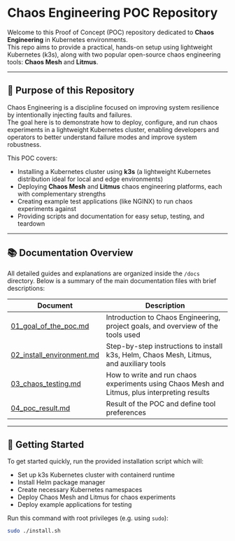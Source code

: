 # Chaos Engineering POC Repository

Welcome to this Proof of Concept (POC) repository dedicated to **Chaos Engineering** in Kubernetes environments.  
This repo aims to provide a practical, hands-on setup using lightweight Kubernetes (k3s), along with two popular open-source chaos engineering tools: **Chaos Mesh** and **Litmus**.

---

## 🎯 Purpose of this Repository

Chaos Engineering is a discipline focused on improving system resilience by intentionally injecting faults and failures.  
The goal here is to demonstrate how to deploy, configure, and run chaos experiments in a lightweight Kubernetes cluster, enabling developers and operators to better understand failure modes and improve system robustness.

This POC covers:

- Installing a Kubernetes cluster using **k3s** (a lightweight Kubernetes distribution ideal for local and edge environments)  
- Deploying **Chaos Mesh** and **Litmus** chaos engineering platforms, each with complementary strengths  
- Creating example test applications (like NGINX) to run chaos experiments against  
- Providing scripts and documentation for easy setup, testing, and teardown

---

## 📚 Documentation Overview

All detailed guides and explanations are organized inside the `/docs` directory. Below is a summary of the main documentation files with brief descriptions:

| Document                                                      | Description                                                                                   |
| ------------------------------------------------------------- | --------------------------------------------------------------------------------------------- |
| [01_goal_of_the_poc.md](./docs/01_goal_of_the_poc.md)         | Introduction to Chaos Engineering, project goals, and overview of the tools used              |
| [02_install_environment.md](./docs/02_install_environment.md) | Step-by-step instructions to install k3s, Helm, Chaos Mesh, Litmus, and auxiliary tools       |
| [03_chaos_testing.md](./docs/03_chaos_testing.md)             | How to write and run chaos experiments using Chaos Mesh and Litmus, plus interpreting results |
| [04_poc_result.md](./docs/04_cleanup.md)                      | Result of the POC and define tool preferences                                                 |

---

## 🚀 Getting Started

To get started quickly, run the provided installation script which will:

- Set up k3s Kubernetes cluster with containerd runtime  
- Install Helm package manager  
- Create necessary Kubernetes namespaces  
- Deploy Chaos Mesh and Litmus for chaos experiments  
- Deploy example applications for testing  

Run this command with root privileges (e.g. using `sudo`):

```bash
sudo ./install.sh
